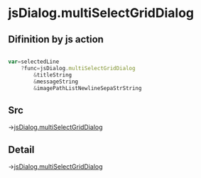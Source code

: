 # jsDialog.multiSelectGridDialog

## Difinition by js action

```js.js

var=selectedLine
	?func=jsDialog.multiSelectGridDialog
		&titleString
		&messageString
		&imagePathListNewlineSepaStrString
```

## Src

->[jsDialog.multiSelectGridDialog](https://github.com/puutaro/CommandClick/blob/master/app/src/main/java/com/puutaro/commandclick/fragment_lib/terminal_fragment/js_interface/dialog/JsDialog.kt#L247)

## Detail

->[jsDialog.multiSelectGridDialog](https://github.com/puutaro/CommandClick/blob/master/md/developer/js_interface/details/dialog/JsDialog/multiSelectGridDialog.md)
